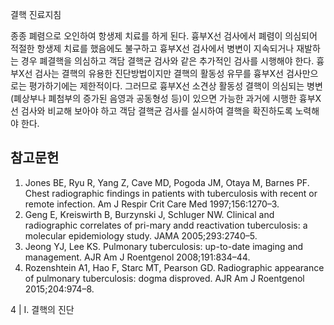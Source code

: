 결핵 진료지침

종종 폐렴으로 오인하여 항생제 치료를 하게 된다. 흉부X선 검사에서 폐렴이 의심되어 적절한 항생제 치료를 했음에도 불구하고 흉부X선 검사에서 병변이 지속되거나 재발하는 경우 폐결핵을 의심하고 객담 결핵균 검사와 같은 추가적인 검사를 시행해야 한다.
흉부X선 검사는 결핵의 유용한 진단방법이지만 결핵의 활동성 유무를 흉부X선 검사만으로는 평가하기에는 제한적이다. 그러므로 흉부X선 소견상 활동성 결핵이 의심되는 병변(폐상부나 폐첨부의 증가된 음영과 공동형성 등)이 있으면 가능한 과거에 시행한 흉부X선 검사와 비교해 보아야 하고 객담 결핵균 검사를 실시하여 결핵을 확진하도록 노력해야 한다.

## 참고문헌

1.  Jones BE, Ryu R, Yang Z, Cave MD, Pogoda JM, Otaya M, Barnes PF. Chest radiographic findings in patients with tuberculosis with recent or remote infection. Am J Respir Crit Care Med 1997;156:1270–3.
2.  Geng E, Kreiswirth B, Burzynski J, Schluger NW. Clinical and radiographic correlates of pri-mary andd reactivation tuberculosis: a molecular epidemiology study. JAMA 2005;293:2740–5.
3.  Jeong YJ, Lee KS. Pulmonary tuberculosis: up-to-date imaging and management. AJR Am J Roentgenol 2008;191:834–44.
4.  Rozenshtein A1, Hao F, Starc MT, Pearson GD. Radiographic appearance of pulmonary tuberculosis: dogma disproved. AJR Am J Roentgenol 2015;204:974–8.

<PAGE>4 | I. 결핵의 진단
